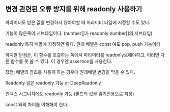 ## 변경 관련된 오류 방지를 위해 readonly 사용하기

파라미터도 받은 값을 변경하지 않아야할 때 파라미터 타입에 지정할 수도 있다.

기능이 많은쪽이 서브타입이다. (number[]가 readonly number[]의 서브타입)

readonly 특히 배열에 지정하면 좋다. 원래 배열은 const 여도 pop, push 가능이라

하지만 단점은,
이 함수를 호출하는 쪽에서 파라미터를 readonly로해야하고, 이러면 다른 함수를 못 쓸 수 있다.
이 경우엔 assertion을 사용한다.

장점: 배열의 참조를 사용케 하는 경우에 원래배열 변경을 막을 수 있다.

Readonly<T> 
깊은 readonly 가능
or DeepReadonly<T>

인덱스 시그니처에도 readonly 가능 (필드의 값을 읽기전용으로 지정)

const 와의 차이를 이해해야 한다.
